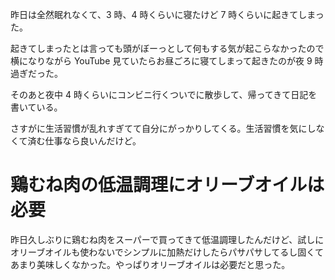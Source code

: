 昨日は全然眠れなくて、3 時、4 時くらいに寝たけど 7 時くらいに起きてしまった。

起きてしまったとは言っても頭がぼーっとして何もする気が起こらなかったので横になりながら YouTube 見ていたらお昼ごろに寝てしまって起きたのが夜 9 時過ぎだった。

そのあと夜中 4 時くらいにコンビニ行くついでに散歩して、帰ってきて日記を書いている。

さすがに生活習慣が乱れすぎてて自分にがっかりしてくる。生活習慣を気にしなくて済む仕事なら良いんだけど。

# 鶏むね肉の低温調理にオリーブオイルは必要
昨日久しぶりに鶏むね肉をスーパーで買ってきて低温調理したんだけど、試しにオリーブオイルも使わないでシンプルに加熱だけしたらパサパサしてるし固くてあまり美味しくなかった。やっぱりオリーブオイルは必要だと思った。

